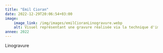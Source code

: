 ```yaml
---
title: "Emil Cioran"
date: 2022-12-29T20:06:54+03:00
image:
    image_link: /img/images/emilCioranLinogravure.webp
    alt: Visuel représentant une gravure réalisée via la technique d'impression en creux tetrapak.
annee: 2022
---
```

Linogravure